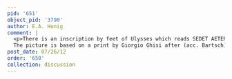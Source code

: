 ```yaml
---
pid: '651'
object_pid: '3790'
author: E.A. Honig
comment: |
  <p>There is an inscription by feet of Ulysses which reads SEDET AETERNUM QUE SEDEBIT JFOELIX and by feet of Circe one that reads TVNC CEDE MALIS: SED CONTRA ADVENTIOR. I believe this to be the painting described in Francesco Maria del Monte's 1627 inventory as “Una tavola di mano di Bruculo nella quale vi e una Donna con un’Dardo con alcuni putti, et altre cose...” (Frommel 1971, 37). This work is Jan’s only early copper painting that is larger than the standard 25 x 35 size. The picture in Del Monte’s inventory is also larger than his other Jan Brueghels, listed as 2.25 palmi while the others are around 1.5 palmi.<br />
  The picture is based on a print by Giorgio Ghisi after (acc. Bartsch) Luca Penni, from 1561. There is another painting taking off from that same print filed at the RKD under Herri met de Bles.</p>
post_date: 07/26/12
order: '650'
collection: discussion
---
```

